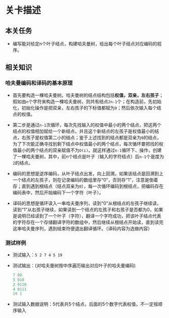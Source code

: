 # 关卡描述

## 本关任务

- 编写能对给定n个叶子结点，构建哈夫曼树，给出每个叶子结点对应编码的程序。

## 相关知识

### 哈夫曼编码和译码的基本原理

- 首先要构造一棵哈夫曼树。哈夫曼树的结点结构包括**权值，双亲，左右孩子**；假如由`n`个字符来构造一棵哈夫曼树，则共有结点`2n-1`个；在构造前，先初始化，初始化操作是把双亲，左右孩子的下标值都赋为`0`；然后依次输入每个结点的权值。

- 第二步是通过`n-1`次循环，每次先找输入的权值中最小的两个结点，把这两个结点的权值相加赋给一个新结点，并且这个新结点的左孩子是权值最小的结点，右孩子是权值第二小的结点；鉴于上述找到的结点都是双亲为`0`的结点，为了下次能正确寻找到剩下结点中权值最小的两个结点，每次循环要把找的权值最小的两个结点的双亲赋值不为`O(i)`。就这样通过`n-1`循环下、操作，创建了一棵哈夫曼树，其中，前n个结点是叶子（输入的字符结点）后`n-1`个是度为`2`的结点。

- 编码的思想是逆序编码，从叶子结点出发，向上回溯，如果该结点是回溯到上一个结点的左孩子，则在记录编码的数组里存“0”，否则存“1”，注意是倒着存；直到遇到根结点（结点双亲为`0`），每一次循环编码到根结点，把编码存在编码表中，然后开始编码下一个字符（叶子）。

- 译码的思想是循环读入一串哈夫曼序列，读到“0”从根结点的左孩子继续读，读到“1”从右孩子继续，如果读到一个结点的左孩子和右孩子是否都为0，如果是说明已经读到了一个叶子（字符），翻译一个字符成功，把该叶子结点代表的字符存在一个存储翻译字符的数组中，然后继续从根结点开始读，直到读完这串哈夫曼序列，遇到结束符便退出翻译循环。（译码内容为选做内容）

### 测试样例

- 测试输入：`5 2 7 4 5 19`
- 测试输出：(对哈夫曼树按中序遍历输出对应叶子的哈夫曼编码)

    ``` cpp
    7 00
    5 010
    2 0110
    4 0111
    19 1
    ```

- 测试输入数据说明：5代表共5个结点，后面的5个数字代表权值，不一定按顺序输入
